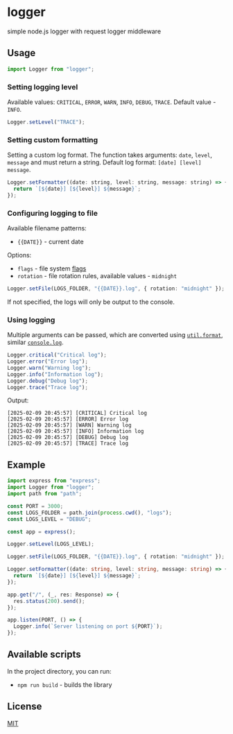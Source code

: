 # logger

simple node.js logger with request logger middleware

## Usage

```ts
import Logger from "logger";
```

### Setting logging level

Available values: `CRITICAL`, `ERROR`, `WARN`, `INFO`, `DEBUG`, `TRACE`. Default value - `INFO`.

```ts
Logger.setLevel("TRACE");
```

### Setting сustom formatting

Setting a custom log format. The function takes arguments: `date`, `level`, `message` and must return a string. Default log format: `[date] [level] message`.

```js
Logger.setFormatter((date: string, level: string, message: string) => {
  return `[${date}] [${level}] ${message}`;
});
```

### Configuring logging to file

Available filename patterns:

- `{{DATE}}` - current date

Options:

- `flags` - file system [flags](https://nodejs.org/api/fs.html#file-system-flags)
- `rotation` - file rotation rules, аvailable values - `midnight`

```ts
Logger.setFile(LOGS_FOLDER, "{{DATE}}.log", { rotation: "midnight" });
```

If not specified, the logs will only be output to the console.

### Using logging

Multiple arguments can be passed, which are converted using [`util.format`](https://nodejs.org/api/util.html#utilformatformat-args), similar [`console.log`](https://nodejs.org/api/console.html#consolelogdata-args).

```ts
Logger.critical("Critical log");
Logger.error("Error log");
Logger.warn("Warning log");
Logger.info("Information log");
Logger.debug("Debug log");
Logger.trace("Trace log");
```

Output:

```
[2025-02-09 20:45:57] [CRITICAL] Critical log
[2025-02-09 20:45:57] [ERROR] Error log
[2025-02-09 20:45:57] [WARN] Warning log
[2025-02-09 20:45:57] [INFO] Information log
[2025-02-09 20:45:57] [DEBUG] Debug log
[2025-02-09 20:45:57] [TRACE] Trace log
```

## Example

```ts
import express from "express";
import Logger from "logger";
import path from "path";

const PORT = 3000;
const LOGS_FOLDER = path.join(process.cwd(), "logs");
const LOGS_LEVEL = "DEBUG";

const app = express();

Logger.setLevel(LOGS_LEVEL);

Logger.setFile(LOGS_FOLDER, "{{DATE}}.log", { rotation: "midnight" });

Logger.setFormatter((date: string, level: string, message: string) => {
  return `[${date}] [${level}] ${message}`;
});

app.get("/", (_, res: Response) => {
  res.status(200).send();
});

app.listen(PORT, () => {
  Logger.info(`Server listening on port ${PORT}`);
});
```

## Available scripts

In the project directory, you can run:

- `npm run build` - builds the library

## License

[MIT](./LICENSE)
